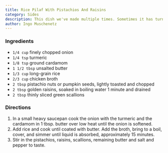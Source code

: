 ```yaml
---
title: Rice Pilaf With Pistachios And Raisins
category: Sides
description: This dish we've made multiple times. Sometimes it has turned out wonderful, other times, just good. We are still working on tuning the spice amounts.
author: Ingo Muschenetz
---
```


### Ingredients

* `1/4 cup` finely chopped onion
* `1/4 tsp` turmeric
* `1/8 tsp` ground cardamom
* `1 1/2 tbsp` unsalted butter
* `1/3 cup` long-grain rice
* `2/3 cup` chicken broth
* `2 tbsp` pistachio nuts or pumpkin seeds, lightly toasted and chopped
* `2 tbsp` golden raisins, soaked in boiling water 1 minute and drained
* `2 tbsp` thinly sliced green scallions

### Directions

1. In a small heavy saucepan cook the onion with the turmeric and the cardamom in 1 tbsp. butter over low heat until the onion is softened.
2. Add rice and cook until coated with butter. Add the broth, bring to a boil, cover, and simmer until liquid is absorbed, approximately 15 minutes.
3. Stir in the pistachios, raisins, scallions, remaining butter and salt and pepper to taste.